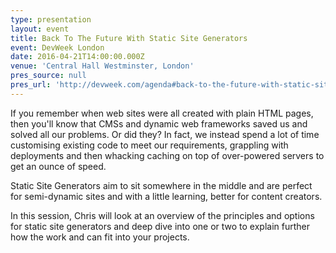 ```yaml
---
type: presentation
layout: event
title: Back To The Future With Static Site Generators
event: DevWeek London
date: 2016-04-21T14:00:00.000Z
venue: 'Central Hall Westminster, London'
pres_source: null
pres_url: 'http://devweek.com/agenda#back-to-the-future-with-static-site-generators'
---
```


If you remember when web sites were all created with plain HTML pages, then you'll know that CMSs and dynamic web frameworks saved us and solved all our problems. Or did they? In fact, we instead spend a lot of time customising existing code to meet our requirements, grappling with deployments and then whacking caching on top of over-powered servers to get an ounce of speed.

Static Site Generators aim to sit somewhere in the middle and are perfect for semi-dynamic sites and with a little learning, better for content creators.

In this session, Chris will look at an overview of the principles and options for static site generators and deep dive into one or two to explain further how the work and can fit into your projects.
